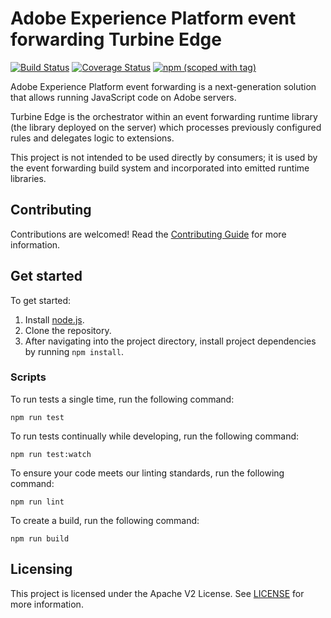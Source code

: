 # Adobe Experience Platform event forwarding Turbine Edge

[![Build Status](https://img.shields.io/github/actions/workflow/status/adobe/reactor-turbine-edge/node.js.yml?style=flat)](https://github.com/adobe/reactor-turbine-edge/actions)
[![Coverage Status](https://coveralls.io/repos/github/adobe/reactor-turbine-edge/badge.svg?branch=master)](https://coveralls.io/github/adobe/reactor-turbine-edge?branch=master)
[![npm (scoped with tag)](https://img.shields.io/npm/v/@adobe/reactor-turbine-edge.svg?style=flat)](https://www.npmjs.com/package/@adobe/reactor-turbine-edge)

Adobe Experience Platform event forwarding is a next-generation solution that allows running JavaScript code on Adobe servers.

Turbine Edge is the orchestrator within an event forwarding runtime library (the library deployed on the server) which processes previously configured rules and delegates logic to extensions.

This project is not intended to be used directly by consumers; it is used by the event forwarding build system and incorporated into emitted runtime libraries.

## Contributing

Contributions are welcomed! Read the [Contributing Guide](./.github/CONTRIBUTING.md) for more information.

## Get started

To get started:

1. Install [node.js](https://nodejs.org/).
2. Clone the repository.
3. After navigating into the project directory, install project dependencies by running `npm install`.

### Scripts

To run tests a single time, run the following command:

`npm run test`

To run tests continually while developing, run the following command:

`npm run test:watch`

To ensure your code meets our linting standards, run the following command:

`npm run lint`

To create a build, run the following command:

`npm run build`

## Licensing

This project is licensed under the Apache V2 License. See [LICENSE](LICENSE) for more information.
